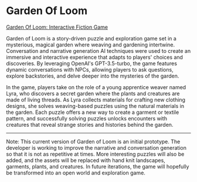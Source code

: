 # Garden Of Loom

[Garden Of Loom: Interactive Fiction Game](https://eilccn.itch.io/garden-of-loom)

Garden of Loom is a story-driven puzzle and exploration game set in a mysterious, magical garden where weaving and gardening intertwine. Conversation and narrative generation AI techniques were used to create an immersive and interactive experience that adapts to players' choices and discoveries. By leveraging OpenAI's GPT-3.5-turbo, the game features dynamic conversations with NPCs, allowing players to ask questions, explore backstories, and delve deeper into the mysteries of the garden. 

In the game, players take on the role of a young apprentice weaver named Lyra, who discovers a secret garden where the plants and creatures are made of living threads. As Lyra collects materials for crafting new clothing designs, she solves weaving-based puzzles using the natural materials in the garden. Each puzzle offers a new way to create a garment or textile pattern, and successfully solving puzzles unlocks encounters with creatures that reveal strange stories and histories behind the garden.

**********************************

Note: This current version of Garden of Loom is an initial prototype. The developer is working to improve the narrative and conversation generation so that it is not as repetitive at times. More interesting puzzles will also be added, and the assets will be replaced with hand knit landscapes, garments, plants, and creatures. In future iterations, the game will hopefully be transformed into an open world and exploration game.
